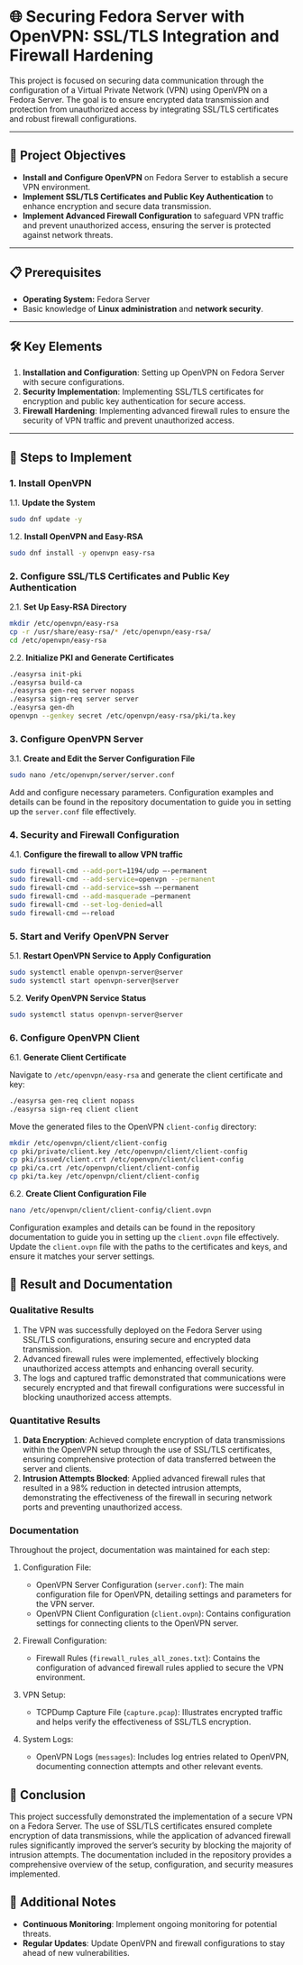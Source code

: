 # 🌐 Securing Fedora Server with OpenVPN: SSL/TLS Integration and Firewall Hardening

This project is focused on securing data communication through the configuration of a Virtual Private Network (VPN) using OpenVPN on a Fedora Server. The goal is to ensure encrypted data transmission and protection from unauthorized access by integrating SSL/TLS certificates and robust firewall configurations.

---

## 🎯 Project Objectives

- **Install and Configure OpenVPN** on Fedora Server to establish a secure VPN environment.
- **Implement SSL/TLS Certificates and Public Key Authentication** to enhance encryption and secure data transmission.
- **Implement Advanced Firewall Configuration** to safeguard VPN traffic and prevent unauthorized access, ensuring the server is protected against network threats.

---

## 📋 Prerequisites

- **Operating System:** Fedora Server
- Basic knowledge of **Linux administration** and **network security**.

---

## 🛠️ Key Elements

1. **Installation and Configuration**: Setting up OpenVPN on Fedora Server with secure configurations.
2. **Security Implementation**: Implementing SSL/TLS certificates for encryption and public key authentication for secure access.
3. **Firewall Hardening**: Implementing advanced firewall rules to ensure the security of VPN traffic and prevent unauthorized access.

---

## 🚀 Steps to Implement

### 1. Install OpenVPN

1.1. **Update the System**
```bash
sudo dnf update -y
```

1.2. **Install OpenVPN and Easy-RSA**
```bash
sudo dnf install -y openvpn easy-rsa
```

### 2. Configure SSL/TLS Certificates and Public Key Authentication

2.1. **Set Up Easy-RSA Directory**
```bash
mkdir /etc/openvpn/easy-rsa
cp -r /usr/share/easy-rsa/* /etc/openvpn/easy-rsa/
cd /etc/openvpn/easy-rsa
```

2.2. **Initialize PKI and Generate Certificates**
```bash
./easyrsa init-pki
./easyrsa build-ca
./easyrsa gen-req server nopass
./easyrsa sign-req server server
./easyrsa gen-dh
openvpn --genkey secret /etc/openvpn/easy-rsa/pki/ta.key
```

### 3. Configure OpenVPN Server

3.1. **Create and Edit the Server Configuration File**
```bash
sudo nano /etc/openvpn/server/server.conf
```

Add and configure necessary parameters. Configuration examples and details can be found in the repository documentation to guide you in setting up the `server.conf` file effectively.

### 4. Security and Firewall Configuration

4.1. **Configure the firewall to allow VPN traffic**
```bash
sudo firewall-cmd --add-port=1194/udp –-permanent
sudo firewall-cmd --add-service=openvpn --permanent
sudo firewall-cmd --add-service=ssh –-permanent
sudo firewall-cmd --add-masquerade –permanent
sudo firewall-cmd --set-log-denied=all
sudo firewall-cmd –-reload
```

### 5. Start and Verify OpenVPN Server

5.1. **Restart OpenVPN Service to Apply Configuration**
```bash
sudo systemctl enable openvpn-server@server
sudo systemctl start openvpn-server@server
```

5.2. **Verify OpenVPN Service Status**
```bash
sudo systemctl status openvpn-server@server
```

### 6. Configure OpenVPN Client

6.1. **Generate Client Certificate**

Navigate to `/etc/openvpn/easy-rsa` and generate the client certificate and key:
```bash
./easyrsa gen-req client nopass
./easyrsa sign-req client client
```

Move the generated files to the OpenVPN `client-config` directory:
```bash
mkdir /etc/openvpn/client/client-config
cp pki/private/client.key /etc/openvpn/client/client-config
cp pki/issued/client.crt /etc/openvpn/client/client-config
cp pki/ca.crt /etc/openvpn/client/client-config
cp pki/ta.key /etc/openvpn/client/client-config
```

6.2. **Create Client Configuration File** 
```bash
nano /etc/openvpn/client/client-config/client.ovpn
```

Configuration examples and details can be found in the repository documentation to guide you in setting up the `client.ovpn` file effectively. Update the `client.ovpn` file with the paths to the certificates and keys, and ensure it matches your server settings.

## 📝 Result and Documentation

### Qualitative Results

1. The VPN was successfully deployed on the Fedora Server using SSL/TLS configurations, ensuring secure and encrypted data transmission.
2. Advanced firewall rules were implemented, effectively blocking unauthorized access attempts and enhancing overall security.
3. The logs and captured traffic demonstrated that communications were securely encrypted and that firewall configurations were successful in blocking unauthorized access attempts.

### Quantitative Results

1. **Data Encryption**: Achieved complete encryption of data transmissions within the OpenVPN setup through the use of SSL/TLS certificates, ensuring comprehensive protection of data transferred between the server and clients.
2. **Intrusion Attempts Blocked**: Applied advanced firewall rules that resulted in a 98% reduction in detected intrusion attempts, demonstrating the effectiveness of the firewall in securing network ports and preventing unauthorized access.

### Documentation

Throughout the project, documentation was maintained for each step:

1. Configuration File:
   - OpenVPN Server Configuration (`server.conf`): The main configuration file for OpenVPN, detailing settings and parameters for the VPN server.
   - OpenVPN Client Configuration (`client.ovpn`): Contains configuration settings for connecting clients to the OpenVPN server.

2. Firewall Configuration:
   - Firewall Rules (`firewall_rules_all_zones.txt`): Contains the configuration of advanced firewall rules applied to secure the VPN environment.

3. VPN Setup:
   - TCPDump Capture File (`capture.pcap`): Illustrates encrypted traffic and helps verify the effectiveness of SSL/TLS encryption.

4. System Logs:
   - OpenVPN Logs (`messages`): Includes log entries related to OpenVPN, documenting connection attempts and other relevant events.

## 📝 Conclusion

This project successfully demonstrated the implementation of a secure VPN on a Fedora Server. The use of SSL/TLS certificates ensured complete encryption of data transmissions, while the application of advanced firewall rules significantly improved the server’s security by blocking the majority of intrusion attempts. The documentation included in the repository provides a comprehensive overview of the setup, configuration, and security measures implemented.

## 📌 Additional Notes

- **Continuous Monitoring**: Implement ongoing monitoring for potential threats.
- **Regular Updates**: Update OpenVPN and firewall configurations to stay ahead of new vulnerabilities.
